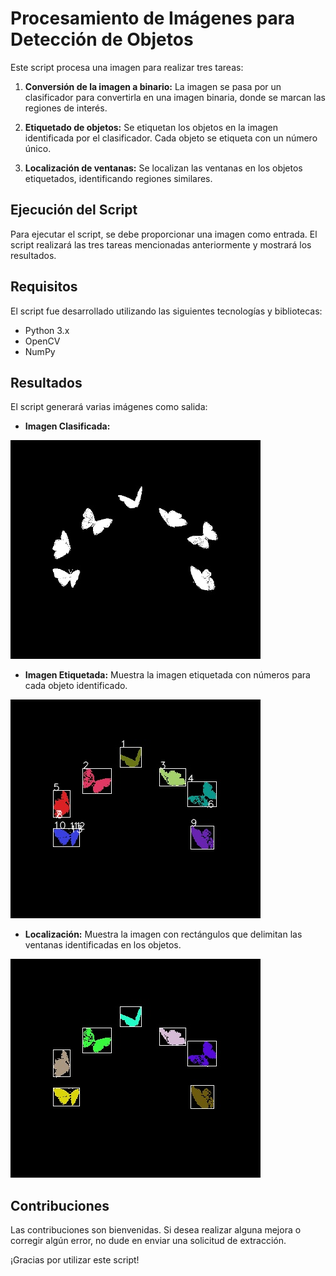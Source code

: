 

# Procesamiento de Imágenes para Detección de Objetos

Este script procesa una imagen para realizar tres tareas:

1. **Conversión de la imagen a binario:** La imagen se pasa por un clasificador para convertirla en una imagen binaria, donde se marcan las regiones de interés.

2. **Etiquetado de objetos:** Se etiquetan los objetos en la imagen identificada por el clasificador. Cada objeto se etiqueta con un número único.

3. **Localización de ventanas:** Se localizan las ventanas en los objetos etiquetados, identificando regiones similares.

## Ejecución del Script

Para ejecutar el script, se debe proporcionar una imagen como entrada. El script realizará las tres tareas mencionadas anteriormente y mostrará los resultados.


## Requisitos

El script fue desarrollado utilizando las siguientes tecnologías y bibliotecas:

- Python 3.x
- OpenCV
- NumPy

## Resultados

El script generará varias imágenes como salida:

- **Imagen Clasificada:**
  
![Imagen clasificada](https://github.com/deaangelg/Vision-artificial-Ventana-/blob/89b21c22c370f0aa2d8b1e4be7e113708dba2f50/clasificada.jpg)
- **Imagen Etiquetada:** Muestra la imagen etiquetada con números para cada objeto identificado.

![Imagen etiquetada](https://github.com/deaangelg/Vision-artificial-Ventana-/blob/02a2290dcaf123efd896e957d58e8aebdaf5aa1c/Etiquetaje_con_numeros.jpg) 
- **Localización:** Muestra la imagen con rectángulos que delimitan las ventanas identificadas en los objetos.


![Imagen localizacion](https://github.com/deaangelg/Vision-artificial-Ventana-/blob/d29de71ea31263c0653ab9ab5a4850490fd4c156/Etiquetaje_con_rectangulos.jpg) 
## Contribuciones

Las contribuciones son bienvenidas. Si desea realizar alguna mejora o corregir algún error, no dude en enviar una solicitud de extracción.

¡Gracias por utilizar este script!



